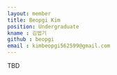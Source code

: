 ```yaml
---
layout: member
title: Beopgi Kim
position: Undergraduate
kname : 김법기
github : beopgi
email : kimbeopgi562599@gmail.com
---
```


TBD
